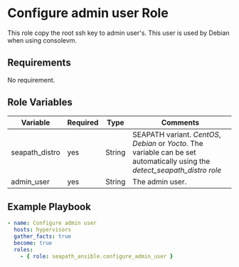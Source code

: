 # Configure admin user Role
This role copy the root ssh key to admin user's. This user is used by Debian when using consolevm.

## Requirements

No requirement.

## Role Variables

| Variable                | Required | Type   | Comments                                                           |
|-------------------------|----------|--------|--------------------------------------------------------------------|
| seapath_distro          | yes      | String | SEAPATH variant. *CentOS*, *Debian* or *Yocto*. The variable can be set automatically using the *detect_seapath_distro role* |
| admin_user              | yes      | String | The admin user.                                                    |

## Example Playbook

```yaml
- name: Configure admin user
  hosts: hypervisors
  gather_facts: true
  become: true
  roles:
    - { role: seapath_ansible.configure_admin_user }
```
